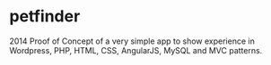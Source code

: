 # petfinder
2014 Proof of Concept of a very simple app to show experience in Wordpress, PHP, HTML, CSS, AngularJS, MySQL and MVC patterns.
